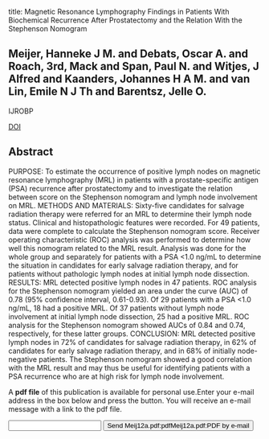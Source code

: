 title: Magnetic Resonance Lymphography Findings in Patients With Biochemical Recurrence After Prostatectomy and the Relation With the Stephenson Nomogram

## Meijer, Hanneke J M. and Debats, Oscar A. and Roach, 3rd, Mack and Span, Paul N. and Witjes, J Alfred and Kaanders, Johannes H A M. and van Lin, Emile N J Th and Barentsz, Jelle O.
IJROBP

<a href="https://doi.org/10.1016/j.ijrobp.2012.02.039">DOI</a>

## Abstract
PURPOSE: To estimate the occurrence of positive lymph nodes on magnetic resonance lymphography (MRL) in patients with a prostate-specific antigen (PSA) recurrence after prostatectomy and to investigate the relation between score on the Stephenson nomogram and lymph node involvement on MRL. METHODS AND MATERIALS: Sixty-five candidates for salvage radiation therapy were referred for an MRL to determine their lymph node status. Clinical and histopathologic features were recorded. For 49 patients, data were complete to calculate the Stephenson nomogram score. Receiver operating characteristic (ROC) analysis was performed to determine how well this nomogram related to the MRL result. Analysis was done for the whole group and separately for patients with a PSA <1.0 ng/mL to determine the situation in candidates for early salvage radiation therapy, and for patients without pathologic lymph nodes at initial lymph node dissection. RESULTS: MRL detected positive lymph nodes in 47 patients. ROC analysis for the Stephenson nomogram yielded an area under the curve (AUC) of 0.78 (95% confidence interval, 0.61-0.93). Of 29 patients with a PSA <1.0 ng/mL, 18 had a positive MRL. Of 37 patients without lymph node involvement at initial lymph node dissection, 25 had a positive MRL. ROC analysis for the Stephenson nomogram showed AUCs of 0.84 and 0.74, respectively, for these latter groups. CONCLUSION: MRL detected positive lymph nodes in 72% of candidates for salvage radiation therapy, in 62% of candidates for early salvage radiation therapy, and in 68% of initially node-negative patients. The Stephenson nomogram showed a good correlation with the MRL result and may thus be useful for identifying patients with a PSA recurrence who are at high risk for lymph node involvement.

A <b>pdf file</b> of this publication is available for personal use.Enter your e-mail address in the box below and press the button. You will receive an e-mail message with a link to the pdf file.
<form action="sender.php">  <input type="text" name="email">  <input type="submit" value="Send Meij12a.pdf:pdfMeij12a.pdf:PDF by e-mail"></form>
